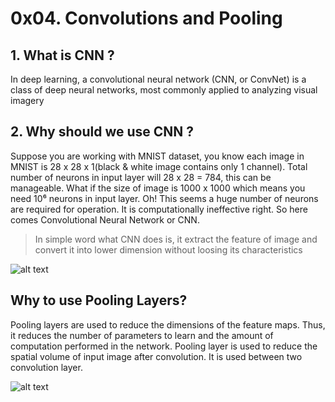  # 0x04. Convolutions and Pooling
 ## 1. What is CNN ?
 In deep learning, a convolutional neural network (CNN, or ConvNet) is a class of deep neural networks, most commonly applied to analyzing visual imagery
 ## 2. Why should we use CNN ?
 Suppose you are working with MNIST dataset, you know each image in MNIST is 28 x 28 x 1(black & white image contains only 1 channel). Total number of neurons in input layer will 28 x 28 = 784, this can be manageable. What if the size of image is 1000 x 1000 which means you need 10⁶ neurons in input layer. Oh! This seems a huge number of neurons are required for operation. It is computationally ineffective right. So here comes Convolutional Neural Network or CNN.
 >In simple word what CNN does is, it extract the feature of image and convert it into lower dimension without loosing its characteristics

![alt text](https://vernlium.github.io/2018/10/15/coursera-deeplearning-ai-c4-week1/mulit_channel_convolution.gif)
  
## Why to use Pooling Layers? 
Pooling layers are used to reduce the dimensions of the feature maps. Thus, it reduces the number of parameters to learn and the amount of computation performed in the network.
Pooling layer is used to reduce the spatial volume of input image after convolution. It is used between two convolution layer.


![alt text](https://vernlium.github.io/2018/10/15/coursera-deeplearning-ai-c4-week1/maxpool_animation.gif)
  